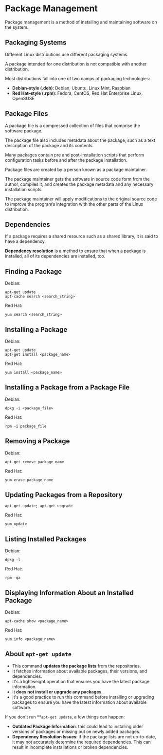 # Package Management

Package management is a method of installing and maintaining software on the system.


## Packaging Systems

Different Linux distributions use different packaging systems.

A package intended for one distribution is not compatible with another distribution.

Most distributions fall into one of two camps of packaging technologies:
- **Debian-style (.deb)**: Debian, Ubuntu, Linux Mint, Raspbian
- **Red Hat–style (.rpm)**: Fedora, CentOS, Red Hat Enterprise Linux, OpenSUSE


## Package Files

A package file is a compressed collection of files that comprise the software package.

The package file also includes metadata about the package, such as a text description of the package and its contents.

Many packages contain pre and post-installation scripts that perform configuration tasks before and after the package installation.

Package files are created by a person known as a package maintainer.

The package maintainer gets the software in source code form from the author, compiles it, and creates the package metadata and any necessary installation scripts.

The package maintainer will apply modifications to the original source code to improve the program’s integration with the other parts of the Linux distribution.


## Dependencies

If a package requires a shared resource such as a shared library, it is said to have a dependency.

**Dependency resolution** is a method to ensure that when a package is installed, all of its dependencies are installed, too.


## Finding a Package

Debian:

```shell
apt-get update
apt-cache search <search_string>
```

Red Hat:

```shell
yum search <search_string>
```


## Installing a Package

Debian:

```shell
apt-get update
apt-get install <package_name>
```

Red Hat:

```shell
yum install <package_name>
```

## Installing a Package from a Package File

Debian:

```shell
dpkg -i <package_file>
```

Red Hat:

```shell
rpm -i package_file
```

## Removing a Package

Debian:

```shell
apt-get remove package_name
```

Red Hat:

```shell
yum erase package_name
```

## Updating Packages from a Repository

```shell
apt-get update; apt-get upgrade
```

Red Hat:

```shell
yum update
```

## Listing Installed Packages

Debian:

```shell
dpkg -l
```

Red Hat:

```shell
rpm -qa
```

## Displaying Information About an Installed Package

Debian:

```shell
apt-cache show <package_name>
```

Red Hat:

```shell
yum info <package_name>
```


## About `apt-get update`

- This command **updates the package lists** from the repositories.
- It fetches information about available packages, their versions, and dependencies.
- It's a lightweight operation that ensures you have the latest package information.
- It **does not install or upgrade any packages**.
- It's a good practice to run this command before installing or upgrading packages to ensure you have the latest information about available software.

If you don't run **`apt-get update`, a few things can happen:

- **Outdated Package Information**: this could lead to installing older versions of packages or missing out on newly added packages.
- **Dependency Resolution Issues**: if the package lists are not up-to-date, it may not accurately determine the required dependencies. This can result in incomplete installations or broken dependencies.
